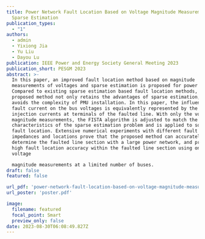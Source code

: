 ```yaml
---
title: Power Network Fault Location Based on Voltage Magnitude Measurements and
  Sparse Estimation
publication_types:
  - "1"
authors:
  - admin
  - Yixiong Jia
  - Yu Liu
  - Dayou Lu
publication: IEEE Power and Energy Society General Meeting 2023
publication_short: PESGM 2023
abstract: >-
  In this paper, an improved fault location method based on magnitude
  measurements of voltages and sparse estimation is proposed for power networks.
  Compared to existing sparse estimation based fault location methods, the
  proposed method not only retains the advantages of sparse estimation, but also
  avoids the complexity of PMU installation. In this paper, the influence of
  fault current on the bus voltages is equivalently represented by the bus
  injection currents at terminals of the faulted line. With only the voltage
  magnitude measurements, the FISTA algorithm is adjusted to match the
  characteristics of the sparse estimation problem and is applied to solve for
  fault location. Extensive numerical experiments with different fault types,
  impedances and locations prove that the proposed method can accurately
  determine the faulted line section with a large power network, and presents
  high fault location accuracy within the faulted line section using only
  voltage

  magnitude measurements at a limited number of buses.
draft: false
featured: false

url_pdf: 'power-network-fault-location-based-on-voltage-magnitude-measurements-and-sparse-estimation.pdf'
url_poster: 'poster.pdf'

image:
  filename: featured
  focal_point: Smart
  preview_only: false
date: 2023-08-30T06:08:49.827Z
---
```

